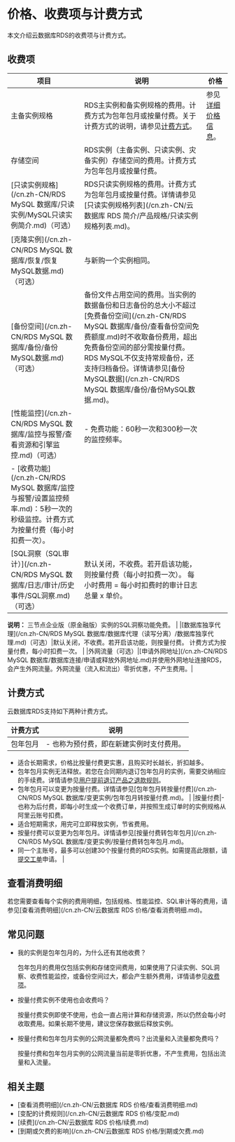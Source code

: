 # 价格、收费项与计费方式

本文介绍云数据库RDS的收费项与计费方式。

## 收费项

|项目|说明|价格|
|--|--|--|
|主备实例规格|RDS主实例和备实例规格的费用。计费方式为包年包月或按量付费。关于计费方式的说明，请参见[计费方式](#section_hbd_3ij_zkc)。|参见[详细价格信息](https://www.aliyun.com/price/product#/rds/detail)。|
|存储空间|RDS实例（主备实例、只读实例、灾备实例）存储空间的费用。计费方式为包年包月或按量付费。|
|[只读实例规格](/cn.zh-CN/RDS MySQL 数据库/只读实例/MySQL只读实例简介.md)（可选）|RDS只读实例规格的费用。计费方式为包年包月或按量付费。详情请参见[只读实例规格列表](/cn.zh-CN/云数据库 RDS 简介/产品规格/只读实例规格列表.md)。|
|[克隆实例](/cn.zh-CN/RDS MySQL 数据库/恢复/恢复MySQL数据.md)（可选）|与新购一个实例相同。|
|[备份空间](/cn.zh-CN/RDS MySQL 数据库/备份/备份MySQL数据.md)（可选）|备份文件占用空间的费用。当实例的数据备份和日志备份的总大小不超过[免费备份空间](/cn.zh-CN/RDS MySQL 数据库/备份/查看备份空间免费额度.md)时不收取备份费用，超出免费备份空间的部分需按量付费。 RDS MySQL不仅支持常规备份，还支持归档备份。详情请参见[备份MySQL数据](/cn.zh-CN/RDS MySQL 数据库/备份/备份MySQL数据.md)。 |
|[性能监控](/cn.zh-CN/RDS MySQL 数据库/监控与报警/查看资源和引擎监控.md)（可选）|-   免费功能：60秒一次和300秒一次的监控频率。
-   [收费功能](/cn.zh-CN/RDS MySQL 数据库/监控与报警/设置监控频率.md)：5秒一次的秒级监控。计费方式为按量付费（每小时扣费一次）。 |
|[SQL洞察（SQL审计）](/cn.zh-CN/RDS MySQL 数据库/日志/审计/历史事件/SQL洞察.md)（可选）|默认关闭，不收费。若开启该功能，则按量付费（每小时扣费一次）。 每小时费用 = 每小时扣费时的审计日志总量 x 单价。

**说明：** 三节点企业版（原金融版）实例的SQL洞察功能免费。 |
|[数据库独享代理](/cn.zh-CN/RDS MySQL 数据库/数据库代理（读写分离）/数据库独享代理.md)（可选）|默认关闭，不收费。若开启该功能，则按量付费。 计费方式为按量付费，每小时扣费一次。 |
|外网流量（可选）|[申请外网地址](/cn.zh-CN/RDS MySQL 数据库/数据库连接/申请或释放外网地址.md)并使用外网地址连接RDS，会产生外网流量。外网流量（流入和流出）零折优惠，不产生费用。|

## 计费方式

云数据库RDS支持如下两种计费方式。

|计费方式|说明|
|----|--|
|包年包月|-   也称为预付费，即在新建实例时支付费用。
-   适合长期需求，价格比按量付费更实惠，且购买时长越长，折扣越多。
-   包年包月实例无法释放。若您在合同期内退订包年包月的实例，需要交纳相应的手续费。详情请参见[用户提前退订产品之退款规则](https://help.aliyun.com/document_detail/37096.html)。
-   包年包月可以变更为按量付费。详情请参见[包年包月转按量付费](/cn.zh-CN/RDS MySQL 数据库/变更实例/包年包月转按量付费.md)。 |
|按量付费|-   也称为后付费，即每小时生成一个收费订单，并按照生成订单时的实例规格从阿里云账号扣费。
-   适合短期需求，用完可立即释放实例，节省费用。
-   按量付费可以变更为包年包月。详情请参见[按量付费转包年包月](/cn.zh-CN/RDS MySQL 数据库/变更实例/按量付费转包年包月.md)。
-   同一个主账号，最多可以创建30个按量付费的RDS实例。如需提高此限额，请[提交工单](https://selfservice.console.aliyun.com/ticket/createIndex)申请。 |

## 查看消费明细

若您需要查看每个实例的费用明细，包括规格、性能监控、SQL审计等的费用，请参见[查看消费明细](/cn.zh-CN/云数据库 RDS 价格/查看消费明细.md)。

## 常见问题

-   我的实例是包年包月的，为什么还有其他收费？

    包年包月的费用仅包括实例和存储空间费用，如果使用了只读实例、SQL洞察、收费性能监控，或备份空间过大，都会产生额外费用，详情请参见[收费项](#section_prx_qd2_vdb)。

-   按量付费实例不使用也会收费吗？

    按量付费实例即使不使用，也会一直占用计算和存储资源，所以仍然会每小时收取费用。如果长期不使用，建议您保存数据后释放实例。

-   按量付费和包年包月实例的公网流量都免费吗？出流量和入流量都免费吗？

    按量付费和包年包月实例的公网流量当前是零折优惠，不产生费用，包括出流量和入流量。


## 相关主题

-   [查看消费明细](/cn.zh-CN/云数据库 RDS 价格/查看消费明细.md)
-   [变配的计费规则](/cn.zh-CN/云数据库 RDS 价格/变配.md)
-   [续费](/cn.zh-CN/云数据库 RDS 价格/续费.md)
-   [到期或欠费的影响](/cn.zh-CN/云数据库 RDS 价格/到期或欠费.md)

